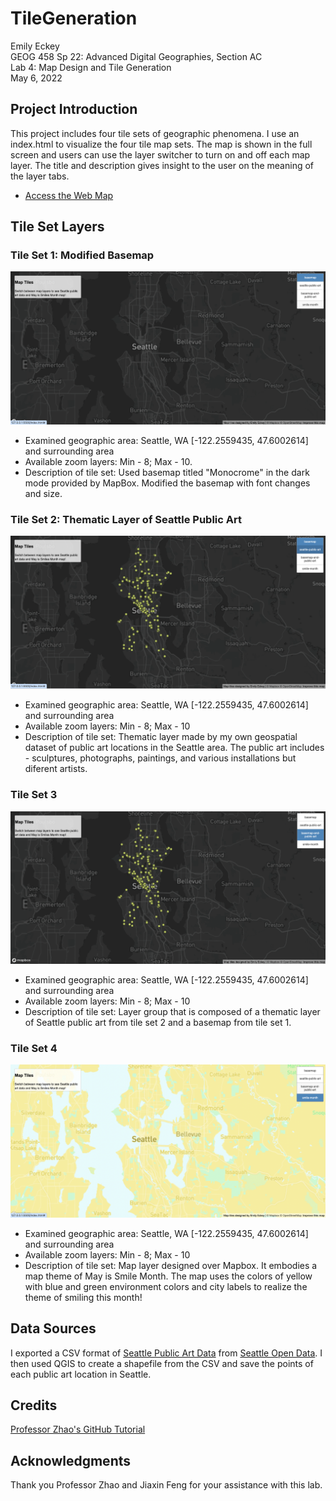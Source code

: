 # TileGeneration
Emily Eckey \
GEOG 458 Sp 22: Advanced Digital Geographies, Section AC \
Lab 4: Map Design and Tile Generation \
May 6, 2022

## Project Introduction
This project includes four tile sets of geographic phenomena. I use an index.html to visualize the four tile map sets. The map is shown in the full screen and users can use the layer switcher to turn on and off each map layer. The title and description gives insight to the user on the meaning of the layer tabs.
- [Access the Web Map](https://eeckey.github.io/TileGeneration/)

## Tile Set Layers
### Tile Set 1: Modified Basemap
![Tile 1](/img/tile1-basemap.png "Tile 1") 
- Examined geographic area: Seattle, WA [-122.2559435, 47.6002614] and surrounding area
- Available zoom layers: Min - 8; Max - 10.
- Description of tile set: Used basemap titled "Monocrome" in the dark mode provided by MapBox. Modified the basemap with font changes and size. 

### Tile Set 2: Thematic Layer of Seattle Public Art
![Tile 2](/img/tile2.png "Tile 2") 
- Examined geographic area: Seattle, WA [-122.2559435, 47.6002614] and surrounding area
- Available zoom layers: Min - 8; Max - 10
- Description of tile set: Thematic layer made by my own geospatial dataset of public art locations in the Seattle area. The public art includes - sculptures, photographs, paintings, and various installations but diferent artists. 

### Tile Set 3
![Tile 3](/img/tile3.png "Tile 3") 
- Examined geographic area: Seattle, WA [-122.2559435, 47.6002614] and surrounding area
- Available zoom layers: Min - 8; Max - 10
- Description of tile set: Layer group that is composed of a thematic layer of Seattle public art from tile set 2 and a basemap from tile set 1.

### Tile Set 4
![Smile Month](/img/smiles-month.png "Smile Month") 
- Examined geographic area: Seattle, WA [-122.2559435, 47.6002614] and surrounding area
- Available zoom layers: Min - 8; Max - 10
- Description of tile set: Map layer designed over Mapbox. It embodies a map theme of May is Smile Month. The map uses the colors of yellow with blue and green environment colors and city labels to realize the theme of smiling this month!

## Data Sources
I exported a CSV format of [Seattle Public Art Data](https://data.seattle.gov/Community/Public-Art-Data/j7sn-tdzk/data) from [Seattle Open Data](https://data.seattle.gov/). I then used QGIS to create a shapefile from the CSV and save the points of each public art location in Seattle. 

## Credits
[Professor Zhao's GitHub Tutorial](https://github.com/jakobzhao/geog458/tree/master/labs/lab04)

## Acknowledgments
Thank you Professor Zhao and Jiaxin Feng for your assistance with this lab.
